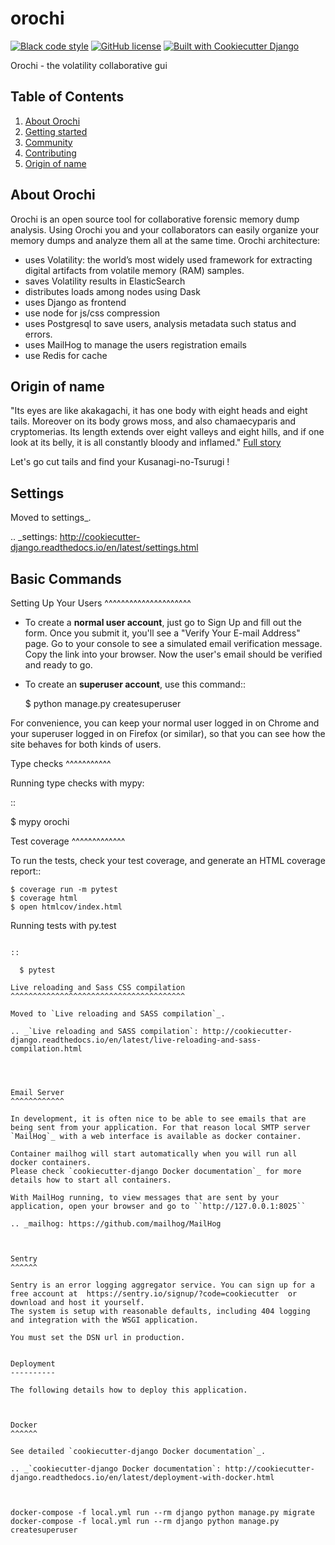 # orochi
[![Black code style](https://img.shields.io/badge/code%20style-black-000000.svg)](http://shields.io/)
[![GitHub license](https://img.shields.io/github/license/LDO-CERT/orochi.svg)](https://github.com/LDO-CERT/orochi/blob/master/LICENSE)
[![Built with Cookiecutter Django](https://img.shields.io/badge/built%20with-Cookiecutter%20Django-ff69b4.svg)](https://github.com/pydanny/cookiecutter-django/)

Orochi - the volatility collaborative gui

## Table of Contents
1. [About Orochi](#about-orochi)
2. [Getting started](#getting-started)
3. [Community](#community)
4. [Contributing](#contributing)
5. [Origin of name](#origin)

## About Orochi
Orochi is an open source tool for collaborative forensic memory dump analysis. Using Orochi you and your collaborators can easily organize your memory dumps and analyze them all at the same time. 
Orochi architecture: 
- uses Volatility: the world’s most widely used framework for extracting digital artifacts from volatile memory (RAM) samples. 
- saves Volatility results in ElasticSearch
- distributes loads among nodes using Dask 
- uses Django as frontend
- use node for js/css compression
- uses Postgresql to save users, analysis metadata such status and errors.
- uses MailHog to manage the users registration emails
- use Redis for cache




## Origin of name
"Its eyes are like akakagachi, it has one body with eight heads and eight tails. Moreover on its body grows moss, and also chamaecyparis and cryptomerias. Its length extends over eight valleys and eight hills, and if one look at its belly, it is all constantly bloody and inflamed."
[Full story](https://en.wikipedia.org/wiki/Yamata_no_Orochi)

Let's go cut tails and find your Kusanagi-no-Tsurugi !



Settings
--------

Moved to settings_.

.. _settings: http://cookiecutter-django.readthedocs.io/en/latest/settings.html

Basic Commands
--------------

Setting Up Your Users
^^^^^^^^^^^^^^^^^^^^^

* To create a **normal user account**, just go to Sign Up and fill out the form. Once you submit it, you'll see a "Verify Your E-mail Address" page. Go to your console to see a simulated email verification message. Copy the link into your browser. Now the user's email should be verified and ready to go.

* To create an **superuser account**, use this command::

    $ python manage.py createsuperuser

For convenience, you can keep your normal user logged in on Chrome and your superuser logged in on Firefox (or similar), so that you can see how the site behaves for both kinds of users.

Type checks
^^^^^^^^^^^

Running type checks with mypy:

::

  $ mypy orochi

Test coverage
^^^^^^^^^^^^^

To run the tests, check your test coverage, and generate an HTML coverage report::

    $ coverage run -m pytest
    $ coverage html
    $ open htmlcov/index.html

Running tests with py.test
~~~~~~~~~~~~~~~~~~~~~~~~~~

::

  $ pytest

Live reloading and Sass CSS compilation
^^^^^^^^^^^^^^^^^^^^^^^^^^^^^^^^^^^^^^^

Moved to `Live reloading and SASS compilation`_.

.. _`Live reloading and SASS compilation`: http://cookiecutter-django.readthedocs.io/en/latest/live-reloading-and-sass-compilation.html




Email Server
^^^^^^^^^^^^

In development, it is often nice to be able to see emails that are being sent from your application. For that reason local SMTP server `MailHog`_ with a web interface is available as docker container.

Container mailhog will start automatically when you will run all docker containers.
Please check `cookiecutter-django Docker documentation`_ for more details how to start all containers.

With MailHog running, to view messages that are sent by your application, open your browser and go to ``http://127.0.0.1:8025``

.. _mailhog: https://github.com/mailhog/MailHog



Sentry
^^^^^^

Sentry is an error logging aggregator service. You can sign up for a free account at  https://sentry.io/signup/?code=cookiecutter  or download and host it yourself.
The system is setup with reasonable defaults, including 404 logging and integration with the WSGI application.

You must set the DSN url in production.


Deployment
----------

The following details how to deploy this application.



Docker
^^^^^^

See detailed `cookiecutter-django Docker documentation`_.

.. _`cookiecutter-django Docker documentation`: http://cookiecutter-django.readthedocs.io/en/latest/deployment-with-docker.html



docker-compose -f local.yml run --rm django python manage.py migrate
docker-compose -f local.yml run --rm django python manage.py createsuperuser
